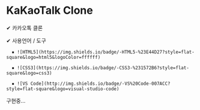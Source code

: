 # KaKaoTalk Clone

✔ 카카오톡 클론

✔ 사용언어 / 도구

      ▪ ![HTML5](https://img.shields.io/badge/-HTML5-%23E44D27?style=flat-square&logo=html5&logoColor=ffffff)

      ▪ ![CSS3](https://img.shields.io/badge/-CSS3-%231572B6?style=flat-square&logo=css3)

      ▪ ![VS Code](http://img.shields.io/badge/-VS%20Code-007ACC?style=flat-square&logo=visual-studio-code)

구현중...
